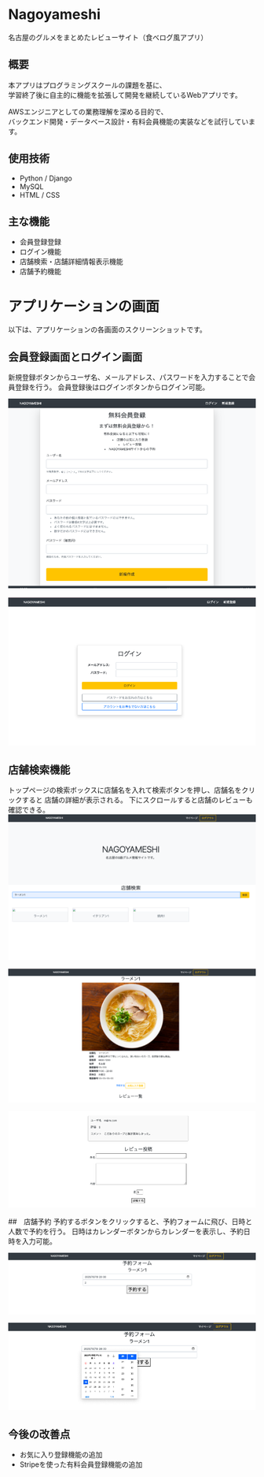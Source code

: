 # Nagoyameshi 
名古屋のグルメをまとめたレビューサイト（食べログ風アプリ）

## 概要
本アプリはプログラミングスクールの課題を基に、  
学習終了後に自主的に機能を拡張して開発を継続しているWebアプリです。  

AWSエンジニアとしての業務理解を深める目的で、  
バックエンド開発・データベース設計・有料会員機能の実装などを試行しています。

## 使用技術
- Python / Django
- MySQL
- HTML / CSS 

## 主な機能
- 会員登録登録
- ログイン機能
- 店舗検索・店舗詳細情報表示機能
- 店舗予約機能

# アプリケーションの画面
以下は、アプリケーションの各画面のスクリーンショットです。

## 会員登録画面とログイン画面
新規登録ボタンからユーザ名、メールアドレス、パスワードを入力することで会員登録を行う。
会員登録後はログインボタンからログイン可能。

![signup](./docs/signup.png)

![login](./docs/login.png)

## 店舗検索機能
トップページの検索ボックスに店舗名を入れて検索ボタンを押し、店舗名をクリックすると
店舗の詳細が表示される。
下にスクロールすると店舗のレビューも確認できる。
![top-page](./docs/toppage.png)

![restaurant-detail](./docs/restaurant_detail.png)

![restaurant-review](./docs/restaurant_review.png)

##　店舗予約
予約するボタンをクリックすると、予約フォームに飛び、日時と人数で予約を行う。
日時はカレンダーボタンからカレンダーを表示し、予約日時を入力可能。

![reservation_form](./docs/reservation_form.png)

![reservation_date](./docs/reservation_date.png)

## 今後の改善点
- お気に入り登録機能の追加
- Stripeを使った有料会員登録機能の追加


